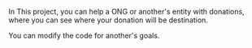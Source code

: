 In This project, you can help a ONG or another's entity with donations, where you can see where your donation will be destination.

You can modify the code for another's goals.
